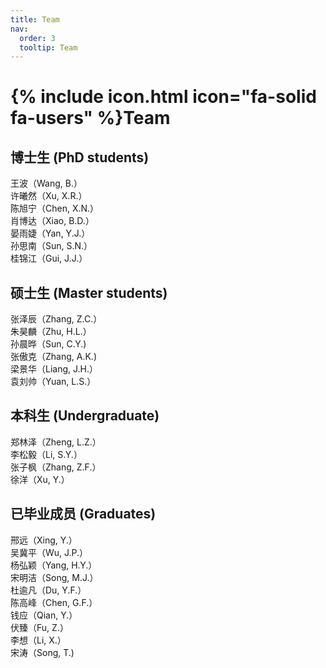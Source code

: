 ```yaml
---
title: Team
nav:
  order: 3
  tooltip: Team
---
```


# {% include icon.html icon="fa-solid fa-users" %}Team

## 博士生 (PhD students)

王波（Wang, B.）  
许曦然（Xu, X.R.）  
陈旭宁（Chen, X.N.）  
肖博达（Xiao, B.D.）  
晏雨婕（Yan, Y.J.）  
孙思南（Sun, S.N.）  
桂锦江（Gui, J.J.）  

## 硕士生 (Master students)

张泽辰（Zhang, Z.C.）   
朱昊麟（Zhu, H.L.）  
孙晨晔（Sun, C.Y.)  
张傲克（Zhang, A.K.)  
梁景华（Liang, J.H.）  
袁刘帅（Yuan, L.S.）  

## 本科生 (Undergraduate)

郑林泽（Zheng, L.Z.）  
李松毅（Li, S.Y.）  
张子枫（Zhang, Z.F.）  
徐洋（Xu, Y.）

## 已毕业成员 (Graduates)

邢远（Xing, Y.）  
吴冀平（Wu, J.P.）  
杨弘颖（Yang, H.Y.）  
宋明洁（Song, M.J.）  
杜逾凡（Du, Y.F.）  
陈高峰（Chen, G.F.）  
钱应（Qian, Y.）  
伏臻（Fu, Z.）  
李想（Li, X.）  
宋涛（Song, T.)   
